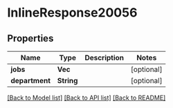 # InlineResponse20056

## Properties

Name | Type | Description | Notes
------------ | ------------- | ------------- | -------------
**jobs** | **Vec<String>** |  | [optional] 
**department** | **String** |  | [optional] 

[[Back to Model list]](../README.md#documentation-for-models) [[Back to API list]](../README.md#documentation-for-api-endpoints) [[Back to README]](../README.md)


